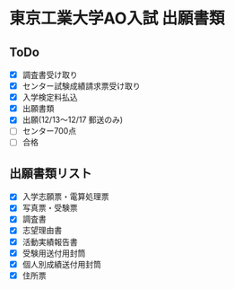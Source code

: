 # 東京工業大学AO入試 出願書類

## ToDo
- [x] 調査書受け取り
- [x] センター試験成績請求票受け取り
- [x] 入学検定料払込
- [x] 出願書類
- [x] 出願(12/13〜12/17 郵送のみ)
- [ ] センター700点
- [ ] 合格

## 出願書類リスト
- [x] 入学志願票・電算処理票
- [x] 写真票・受験票
- [x] 調査書
- [x] 志望理由書
- [x] 活動実績報告書
- [x] 受験用送付用封筒
- [x] 個人別成績送付用封筒
- [x] 住所票
